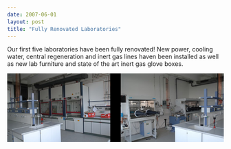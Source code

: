 ```yaml
---
date: 2007-06-01
layout: post
title: "Fully Renovated Laboratories"
---
```


Our first five laboratories have been fully renovated!
New power, cooling water, central regeneration and inert gas lines haven been installed as well as new lab furniture and state of the art inert gas glove boxes. 

![Meyer lab](/assets/img/lab-renovated.jpg)
